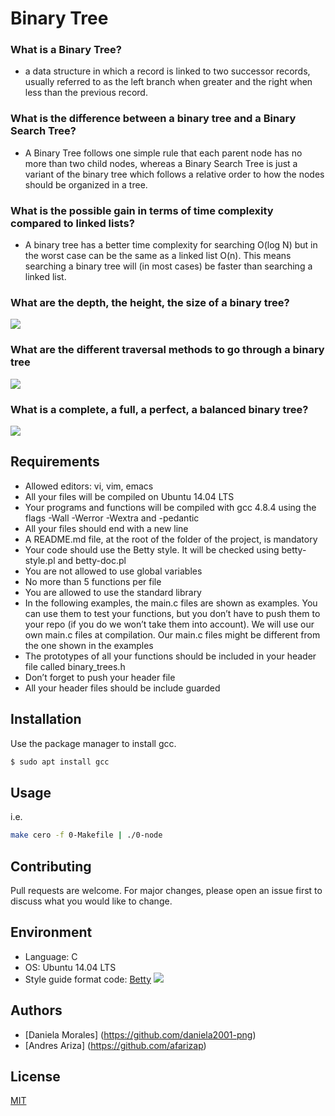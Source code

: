 # Binary Tree

### What is a Binary Tree?
- a data structure in which a record is linked to two successor records, usually referred to as the left branch when greater and the right when less than the previous record.
### What is the difference between a binary tree and a Binary Search Tree?
- A Binary Tree follows one simple rule that each parent node has no more than two child nodes, whereas a Binary Search Tree is just a variant of the binary tree which follows a relative order to how the nodes should be organized in a tree.
### What is the possible gain in terms of time complexity compared to linked lists?
- A binary tree has a better time complexity for searching O(log N) but in the worst case can be the same as a linked list O(n). This means searching a binary tree will (in most cases) be faster than searching a linked list.
### What are the depth, the height, the size of a binary tree?
![](https://qph.fs.quoracdn.net/main-qimg-1ec0ae202b49683e52b995a1563476d8)
### What are the different traversal methods to go through a binary tree
![](https://computersciencewiki.org/images/7/7c/Binary_tree_traversal.png)
### What is a complete, a full, a perfect, a balanced binary tree?
![](https://miro.medium.com/max/16000/1*CMGFtehu01ZEBgzHG71sMg.png)
## Requirements
- Allowed editors: vi, vim, emacs
- All your files will be compiled on Ubuntu 14.04 LTS
- Your programs and functions will be compiled with gcc 4.8.4 using the flags -Wall -Werror -Wextra and -pedantic
- All your files should end with a new line
- A README.md file, at the root of the folder of the project, is mandatory
- Your code should use the Betty style. It will be checked using betty-style.pl and betty-doc.pl
- You are not allowed to use global variables
- No more than 5 functions per file
- You are allowed to use the standard library
- In the following examples, the main.c files are shown as examples. You can use them to test your functions, but you don’t have to push them to your repo (if you do we won’t take them into account). We will use our own main.c files at compilation. Our main.c files might be different from the one shown in the examples
- The prototypes of all your functions should be included in your header file called binary_trees.h
- Don’t forget to push your header file
- All your header files should be include guarded

## Installation

Use the package manager to install gcc.

```bash
$ sudo apt install gcc
```

## Usage

i.e.

```bash
make cero -f 0-Makefile | ./0-node
```

## Contributing
Pull requests are welcome. For major changes, please open an issue first to discuss what you would like to change.

## Environment
* Language: C
* OS: Ubuntu 14.04 LTS
* Style guide format code: [Betty](https://github.com/holbertonschool/Betty)
![](https://nareshit.com/wp-content/uploads/2018/08/C-Programming-online-training-nareshit.jpg)

## Authors
* [Daniela Morales] (https://github.com/daniela2001-png)
* [Andres Ariza] (https://github.com/afarizap)

## License
[MIT](https://choosealicense.com/licenses/mit/)